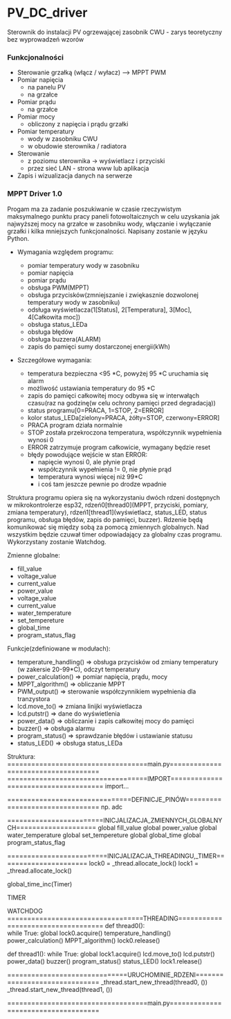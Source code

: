 # PV_DC_driver  

Sterownik do instalacji PV ogrzewającej zasobnik CWU - zarys teoretyczny bez wyprowadzeń wzorów

### Funkcjonalności

- Sterowanie grzałką (włącz / wyłacz) --> MPPT PWM
- Pomiar napięcia
  - na panelu PV
  - na grzałce
- Pomiar prądu
  - na grzałce
- Pomiar mocy
  - obliczony z napięcia i prądu grzałki
- Pomiar temperatury
  - wody w zasobniku CWU
  - w obudowie sterownika / radiatora
- Sterowanie
  - z poziomu sterownika -> wyświetlacz i przyciski
  - przez sieć LAN - strona www lub aplikacja
- Zapis i wizualizacja danych na serwerze

### MPPT Driver 1.0

Progam ma za zadanie poszukiwanie w czasie rzeczywistym maksymalnego punktu pracy paneli fotowoltaicznych
w celu uzyskania jak najwyższej mocy na grzałce w zasobniku wody, włączanie i wyłączanie grzałki i kilka 
mniejszych funkcjonalności. Napisany zostanie w języku Python.

- Wymagania względem programu:
  - pomiar temperatury wody w zasobniku
  - pomiar napięcia
  - pomiar prądu
  - obsługa PWM(MPPT)
  - obsługa przycisków(zmniejszanie i zwiękasznie dozwolonej temperatury wody w zasobniku)
  - odsługa wyświetlacza(1[Status], 2[Temperatura], 3[Moc], 4[Całkowita moc])
  - obsługa status_LEDa
  - obsługa błędów
  - obsługa buzzera(ALARM)
  - zapis do pamięci sumy dostarczonej energii(kWh)

- Szczegółowe wymagania:
  - temperatura bezpieczna <95 *C, powyżej 95 *C uruchamia się alarm
  - możliwość ustawiania temperatury do 95 *C
  - zapis do pamięci całkowitej mocy odbywa się w interwałąch czasu(raz na godzinę(w celu ochrony pamięci przed degradacją)) 
  - status programu[0=PRACA, 1=STOP, 2=ERROR]
  - kolor status_LEDa[zielony=PRACA, żółty=STOP, czerwony=ERROR]
  - PRACA program działa normalnie 
  - STOP została przekroczona temperatura, współczynnik wypełnienia wynosi 0
  - ERROR zatrzymuje program całkowicie, wymagany będzie reset
  - błędy powodujące wejście w stan ERROR:
    - napięcie wynosi 0, ale płynie prąd
    - współczynnik wypełnienia != 0, nie płynie prąd
    - temperatura wynosi więcej niż 99*C
    - i coś tam jeszcze pewnie po drodze wpadnie
	
Struktura programu opiera się na wykorzystaniu dwóch rdzeni dostępnych w mikrokontrolerze esp32, 
rdzeń0[thread0](MPPT, przyciski, pomiary, zmiana temperatury), rdzeń1[thread1](wyświetlacz, status_LED,
status programu, obsługa błędów, zapis do pamięci, buzzer). Rdzenie będą komunikować się między sobą za pomocą 
zmiennych globalnych. Nad wszystkim będzie czuwał timer odpowiadający za globalny czas programu. 
Wykorzystany zostanie Watchdog.

Zmienne globalne:
  - fill_value
  - voltage_value
  - current_value
  - power_value
  - voltage_value
  - current_value
  - water_temperature
  - set_tempereture
  - global_time
  - program_status_flag

Funkcje(zdefiniowane w modułach):  
  - temperature_handling() => obsługa przycisków od zmiany temperatury (w zakersie 20-99*C), odczyt temperatury
  - power_calculation() => pomiar napięcia, prądu, mocy
  - MPPT_algorithm() => obliczanie MPPT
  - PWM_output() => sterowanie współczynnikiem wypełnienia dla tranzystora
  - lcd.move_to() => zmiana linijki wyświetlacza
  - lcd.putstr() => dane do wyświetlenia
  - power_data() => obliczanie i zapis całkowitej mocy do pamięci
  - buzzer() => obsługa alarmu 
  - program_status() => sprawdzanie błędów i ustawianie statusu
  - status_LED() => obsługa status_LEDa

Struktura:
===================================main.py====================================
===================================IMPORT=====================================
import...

===============================DEFINICJE_PINÓW================================
np. adc

========================INICJALIZACJA_ZMIENNYCH_GLOBALNYCH====================
global fill_value
global power_value
global water_temperature
global set_tempereture
global global_time
global program_status_flag

=========================INICJALIZACJA_THREADINGU,_TIMER======================
lock0 = _thread.allocate_lock()
lock1 = _thread.allocate_lock()

global_time_inc(Timer)

TIMER

WATCHDOG
==================================THREADING===================================
def thread0():			
    while True:
      global
      lock0.acquire()
      temperature_handling()
      power_calculation()
      MPPT_algorithm()
      lock0.release()

def thread1():
    while True:
      global
      lock1.acquire()
      lcd.move_to()
      lcd.putstr()
      power_data()
      buzzer()
      program_status()
      status_LED()
      lock1.release()

==============================URUCHOMINIE_RDZENI==============================
_thread.start_new_thread(thread0, ())
_thread.start_new_thread(thread1, ())

===================================main.py====================================
